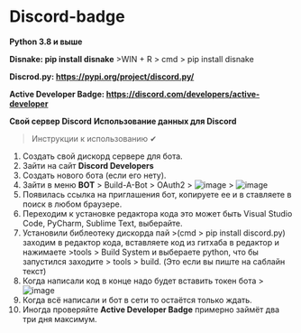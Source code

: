 # Discord-badge

**Python 3.8 и выше**

**Disnake: pip install disnake** >WIN + R > cmd > pip install disnake

**Discrod.py: https://pypi.org/project/discord.py/**

**Active Developer Badge: https://discord.com/developers/active-developer**

**Свой сервер Discord**
**Использование данных для Discord**



>Инструкции к использованию ✔

1. Создать свой дискорд сервере для бота.
2. Зайти на сайт **Discord Developers**
3. Создать нового бота (если его нету).
4. Зайти в меню **BOT** > Build-A-Bot > OAuth2 > ![image](https://user-images.githubusercontent.com/91842249/218540184-cc003a73-c1a7-4b6d-82a8-fc8fd4e0f895.png) > ![image](https://user-images.githubusercontent.com/91842249/218540410-0c459da5-b433-410a-a3ca-431966519825.png)
5. Появилась ссылка на приглашения бот, копируете ее и в ставляете в поиск в любом браузере.
6. Переходим к установке редактора кода это может быть Visual Studio Code, PyCharm, Sublime Text, выберайте.
7. Установили библеотеку дискорда пай >(cmd > pip install discord.py) заходим в редактор кода, вставляете код из гитхаба в редактор и нажимаете >tools > Build System и выбераете python, что бы запустился заходите > tools > build. (Это если вы пиште на саблайн текст)
8. Когда написали код в конце надо будет вставить токен бота  >![image](https://user-images.githubusercontent.com/91842249/218542749-2dc70ab0-71e8-4776-80cd-15a0960a10b9.png)
9. Когда всё написали и бот в сети то остаётся только ждать.
10. Иногда проверяйте **Active Developer Badge** примерно займёт два три дня максимум.
